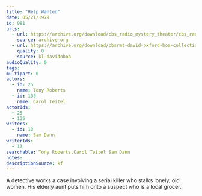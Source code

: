 ```yaml
---
title: "Help Wanted"
date: 05/21/1979
id: 981
urls: 
  - url: https://archive.org/download/cbs_radio_mystery_theater/cbs_radio_mystery_theater-0951-1000.zip/cbs_radio_mystery_theater-0951-1000%2Fcbsrmt_0981_help_wanted.mp3
    source: archive-org
  - url: https://archive.org/download/cbsrmt-david-oxford-boa-collection/CBSRMT-790521-0981-Help-Wanted-(128-48)_WBBM-JE-{BoA}.mp3
    quality: 0
    source: kl-davidoboa
audioQuality: 0
tags: 
multipart: 0
actors:  
  - id: 25
    name: Tony Roberts  
  - id: 135
    name: Carol Teitel
actorIds:  
  - 25  
  - 135
writers:  
  - id: 13
    name: Sam Dann
writerIds:  
  - 13
searchable: Tony Roberts,Carol Teitel Sam Dann
notes: 
descriptionSource: kf
---
```

A detective works a case involving a serial killer who stalks lonely, old women. His elderly aunt puts him onto a suspect who is a local grocer.